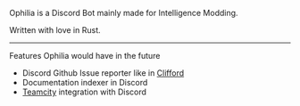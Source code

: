 Ophilia is a Discord Bot mainly made for Intelligence Modding.

Written with love in Rust.

<hr/>

Features Ophilia would have in the future
- Discord Github Issue reporter like in [Clifford](https://github.com/SirEndii/Clifford)
- Documentation indexer in Discord
- [Teamcity](https://teamcity.intelligence-moding.de/) integration with Discord

